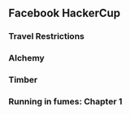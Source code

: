 ## Facebook HackerCup

### Travel Restrictions
### Alchemy
### Timber
### Running in fumes: Chapter 1
